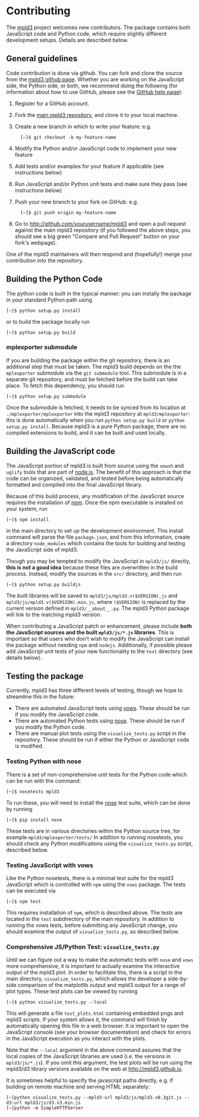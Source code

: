 # Contributing

The [mpld3](https://mpld3.github.io) project welcomes new contributors.
The package contains both JavaScript code and Python code, which require slightly different development setups. Details are described below.

## General guidelines

Code contribution is done via github. You can fork and clone the source from the [mpld3 github page](http://github.com/jakevdp/mpld3).
Whether you are working on the JavaScript side, the Python side, or both, we recommend doing the following (for information about how to use GitHub, please see the [GitHub help page](https://help.github.com/)):

1. Register for a GitHub account.

2. Fork the [main mpld3 repository](http://github.com/jakevdp/mpld3), and clone it to your local machine.

3. Create a new branch in which to write your feature: e.g.

         [~]$ git checkout -b my-feature-name

4. Modify the Python and/or JavaScript code to implement your new feature

5. Add tests and/or examples for your feature if applicable (see instructions below)

6. Run JavaScript and/or Python unit tests and make sure they pass (see instructions below)

7. Push your new branch to your fork on GitHub: e.g.

         [~]$ git push origin my-feature-name

8. Go to http://github.com/yourusername/mpld3 and open a pull request against the main mpld3 repository (if you followed the above steps, you should see a big green "Compare and Pull Request" button on your fork's webpage).

One of the mpld3 maintainers will then respond and (hopefully!) merge your contribution into the repository.


## Building the Python Code
The python code is built in the typical manner: you can instally the package in your standard Python path using

    [~]$ python setup.py install

or to build the package locally run

    [~]$ python setup.py build

### mplexporter submodule
If you are building the package within the git repository, there is an additional step that must be taken.
The mpld3 build depends on the the ``mplexporter`` submodule via the ``git submodule`` tool.
This submodule is in a separate git repository, and must be fetched before the build can take place.
To fetch this dependency, you should run

    [~]$ python setup.py submodule

Once the submodule is fetched, it needs to be synced from its location at ``./mplexporter/mplexporter`` into the mpld3 repository at ``mpld3/mplexporter``: this is done automatically when you run ``python setup.py build`` or ``python setup.py install``.
Because mpld3 is a pure Python package, there are no compiled extensions to build, and it can be built and used locally.


## Building the JavaScript code

The JavaScript portion of mpld3 is built from source using the ``smash`` and ``uglify`` tools that are part of [node.js](http://nodejs.org/).
The benefit of this approach is that the code can be organized, validated, and tested before being automatically formatted and compiled into the final JavaScript library.

Because of this build process, any modification of the JavaScript source requires the installation of [npm](https://www.npmjs.org/).
Once the npm executable is installed on your system, run

    [~]$ npm install

in the main directory to set up the development environment.
This install command will parse the file ``package.json``, and from this information, create a directory ``node_modules`` which contains the tools for building and testing the JavaScript side of mpld3.

Though you may be tempted to modify the JavaScript in ``mpld3/js/`` directly, **this is not a good idea** because these files are overwritten in the build process.
Instead, modify the sources in the ``src/`` directory, and then run

    [~]$ python setup.py buildjs

The built libraries will be saved to ``mpld3/js/mpld3.v($VERSION).js`` and ``mpld3/js/mpld3.v($VERSION).min.js``, where ``($VERSION)`` is replaced by the current version defined in ``mpld3/__about__.py``. The mpld3 Python package will link to the matching mpld3 version.

When contributing a JavaScript patch or enhancement, please include **both the JavaScript sources and the built ``mpld3/js/*.js`` libraries**.
This is important so that users who don't wish to modify the JavaScript can install the package without needing ``npm`` and ``nodejs``.
Additionally, if possible please add JavaScript unit tests of your new functionality to the ``test`` directory (see details below).


## Testing the package
Currently, mpld3 has three different levels of testing, though we hope to streamline this in the future:

- There are automated JavaScript tests using [vows](https://www.npmjs.org/package/vows). These should be run if you modify the JavaScript code.
- There are automated Python tests using [nose](http://nose.readthedocs.org). These should be run if you modify the Python code.
- There are manual plot tests using the ``visualize_tests.py`` script in the repository. These should be run if either the Python or JavaScript code is modified.


### Testing Python with nose

There is a set of non-comprehensive unit tests for the Python code which can be run with the command:

    [~]$ nosetests mpld3

To run these, you will need to install the [nose](http://nose.readthedocs.org) test suite, which can be done by running

    [~]$ pip install nose

These tests are in various directories within the Python source tree, for example ``mpld3/mplexporter/tests/``
In addition to running nosetests, you should check any Python modifications using the ``visualize_tests.py`` script, described below.


### Testing JavaScript with vows
Like the Python nosetests, there is a minimal test suite for the mpld3 JavaScript which is controlled with ``npm`` using the ``vows`` package.
The tests can be executed via

    [~]$ npm test

This requires installation of ``npm``, which is described above.
The tests are located in the ``test`` subdirectory of the main repository.
In addition to running the vows tests, before submitting any JavaScript change, you should examine the output of ``visualize_tests.py``, as described below.


### Comprehensive JS/Python Test: ``visualize_tests.py``
Until we can figure out a way to make the automatic tests with ``nose`` and ``vows`` more comprehensive, it is important to actually examine the interactive output of the mpld3 plot.
In order to facilitate this, there is a script in the main directory, ``visualize_tests.py``, which allows the developer a side-by-side comparison of the matplotlib output and mpld3 output for a range of plot types.
These test plots can be viewed by running

    [~]$ python visualize_tests.py --local

This will generate a file ``test_plots.html`` containing embedded pngs and mpld3 scripts.
If your system allows it, the command will finish by automatically opening this file in a web browser.
It is important to open the JavaScript console (see your browser documentation) and check for errors in the JavaScript execution as you interact with the plots.

Note that the ``--local`` argument in the above command assures that the local copies of the JavaScript libraries are used (i.e. the versions in ``mpld3/js/*.js``).
If you omit this argument, the test plots will be run using the mpld3/d3 library versions available on the web at http://mpld3.github.io.

It is sometimes helpful to specify the javascript paths directly, e.g. if building on remote machine and serving HTML separately:

    [~]python visualize_tests.py --mpld3-url mpld3/js/mpld3.v0.3git.js --d3-url mpld3/js/d3.v3.min.js
    [~]python -m SimpleHTTPServer

